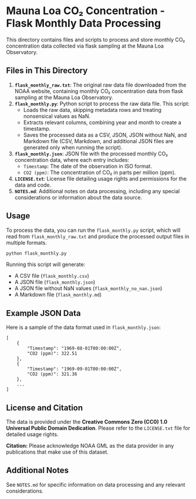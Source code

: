 # Mauna Loa CO₂ Concentration - Flask Monthly Data Processing

This directory contains files and scripts to process and store monthly CO₂ concentration data collected via flask sampling at the Mauna Loa Observatory.

## Files in This Directory

1. **`flask_monthly_raw.txt`**: The original raw data file downloaded from the NOAA website, containing monthly CO₂ concentration data from flask sampling at the Mauna Loa Observatory.
2. **`flask_monthly.py`**: Python script to process the raw data file. This script:
   - Loads the raw data, skipping metadata rows and treating nonsensical values as NaN.
   - Extracts relevant columns, combining year and month to create a timestamp.
   - Saves the processed data as a CSV, JSON, JSON without NaN, and Markdown file (CSV, Markdown, and additional JSON files are generated only when running the script).
3. **`flask_monthly.json`**: JSON file with the processed monthly CO₂ concentration data, where each entry includes:
   - `Timestamp`: The date of the observation in ISO format.
   - `CO2 (ppm)`: The concentration of CO₂ in parts per million (ppm).
4. **`LICENSE.txt`**: License file detailing usage rights and permissions for the data and code.
5. **`NOTES.md`**: Additional notes on data processing, including any special considerations or information about the data source.

## Usage

To process the data, you can run the `flask_monthly.py` script, which will read from `flask_monthly_raw.txt` and produce the processed output files in multiple formats.

```bash
python flask_monthly.py
```

Running this script will generate:

- A CSV file (`flask_monthly.csv`)
- A JSON file (`flask_monthly.json`)
- A JSON file without NaN values (`flask_monthly_no_nan.json`)
- A Markdown file (`flask_monthly.md`)

## Example JSON Data
Here is a sample of the data format used in `flask_monthly.json`:
```
[
    {
        "Timestamp": "1969-08-01T00:00:00Z",
        "CO2 (ppm)": 322.51
    },
    {
        "Timestamp": "1969-09-01T00:00:00Z",
        "CO2 (ppm)": 321.36
    },
    ...
]
```
## License and Citation
The data is provided under the **Creative Commons Zero (CC0) 1.0 Universal Public Domain Dedication**. Please refer to the `LICENSE.txt` file for detailed usage rights.

**Citation:** Please acknowledge NOAA GML as the data provider in any publications that make use of this dataset.

## Additional Notes
See `NOTES.md` for specific information on data processing and any relevant considerations.
